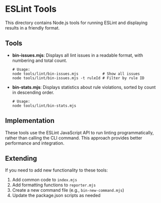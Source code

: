 # ESLint Tools

This directory contains Node.js tools for running ESLint and displaying results in a friendly format.

## Tools

- **bin-issues.mjs**: Displays all lint issues in a readable format, with numbering and total count.
  ```
  # Usage:
  node tools/lint/bin-issues.mjs           # Show all issues
  node tools/lint/bin-issues.mjs -t ruleId # Filter by rule ID
  ```

- **bin-stats.mjs**: Displays statistics about rule violations, sorted by count in descending order.
  ```
  # Usage:
  node tools/lint/bin-stats.mjs
  ```

## Implementation

These tools use the ESLint JavaScript API to run linting programmatically, rather than calling the CLI command.
This approach provides better performance and integration.

## Extending

If you need to add new functionality to these tools:

1. Add common code to `index.mjs`
2. Add formatting functions to `reporter.mjs`
3. Create a new command file (e.g., `bin-new-command.mjs`)
4. Update the package.json scripts as needed
